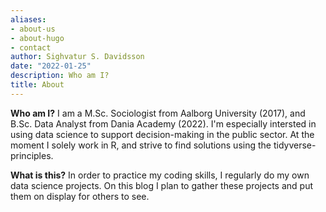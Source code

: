 ```yaml
---
aliases:
- about-us
- about-hugo
- contact
author: Sighvatur S. Davidsson
date: "2022-01-25"
description: Who am I?
title: About
---
```



**Who am I?**
I am a M.Sc. Sociologist from Aalborg University (2017), and B.Sc. Data Analyst from Dania Academy (2022). I'm especially intersted in using data science to support decision-making in the public sector. At the moment I solely work in R, and strive to find solutions using the tidyverse-principles. 


**What is this?**
In order to practice my coding skills, I regularly do my own data science projects. On this blog I plan to gather these projects and put them on display for others to see.